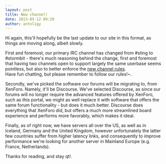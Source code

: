 ```yaml
---
layout: post
title: New channel!
date: 2013-05-12 09:29
author: antoligy
---
```


Hi again, this'll hopefully be the last update to our site in this format, as things are moving along, albeit slowly.

First and foremost, our primary IRC channel has changed from #sting to #stormbit - there's much reasoning behind the change, first and foremost that having two channels open to support largely the same userbase seems pointless, but also to better enforce the [new channel rules](https://pastebin.com/Hf3G9PaW).  
Have fun chatting, but please remember to follow our rules!~.

Secondly, we've picked the software our forums will be migrating to, from XenForo. Namely, it'll be Discourse. We've selected Discourse, as since our forums will no longer require the advanced features offered by XenForo, such as this portal, we might as well replace it with software that offers the same forum functionality - but does it much better. Discourse does everything that XenForo did, but offers a much more streamlined board experience and performs more favorably, which makes it ideal.

Finally, as of right now, we have servers all over the US, as well as in Iceland, Germany and the United Kingdom, however unfortunately the latter few countries suffer from higher latency links, and consequently to improve performance we're looking for another server in Mainland Europe (e.g. France, Netherlands).

Thanks for reading, and stay qt!.
